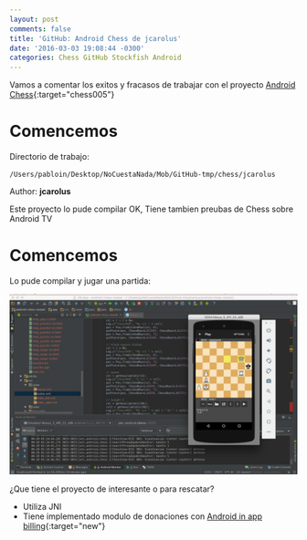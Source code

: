 ```yaml
---
layout: post
comments: false
title: 'GitHub: Android Chess de jcarolus'
date: '2016-03-03 19:08:44 -0300'
categories: Chess GitHub Stockfish Android
---
```


Vamos a comentar los exitos y fracasos de trabajar con el proyecto [Android Chess][github-chess-005-android-chess]{:target="chess005"}

# Comencemos

Directorio de trabajo:

```
/Users/pabloin/Desktop/NoCuestaNada/Mob/GitHub-tmp/chess/jcarolus
```

Author: **jcarolus**

Este proyecto lo pude compilar OK, Tiene tambien preubas de Chess sobre Android TV

# Comencemos

Lo pude compilar y jugar una partida:

![importacion paso1 screenshot](/assets/post_006_img1.png)

¿Que tiene el proyecto de interesante o para rescatar?

- Utiliza JNI
- Tiene implementado modulo de donaciones con [Android in app billing][android-in-app-billing]{:target="new"}

[android-in-app-billing]: https://developer.android.com/google/play/billing/billing_integrate.html
[github-chess-001-droidfish]: https://github.com/peterosterlund2/droidfish
[github-chess-002-droidfishchess_android]: https://github.com/elitecoder/droidfishchess_android
[github-chess-003-stockfishchess-ios]: https://github.com/elitecoder/stockfishchess-ios
[github-chess-004-stockfishchess-android]: https://github.com/mqprichard/stockfishchess-android
[github-chess-005-android-chess]: https://github.com/jcarolus/android-chess
